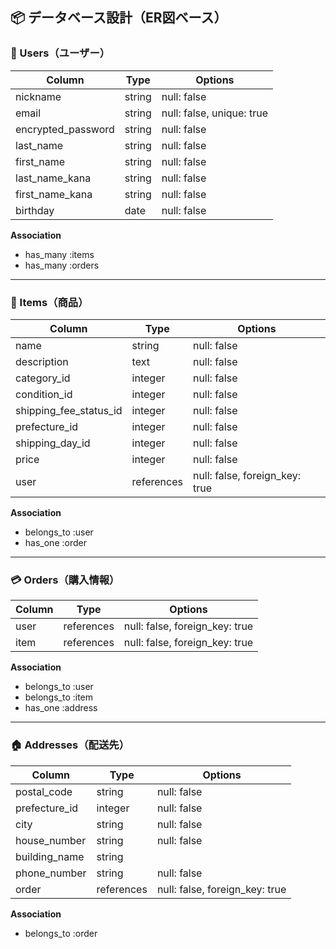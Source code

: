 ## 📦 データベース設計（ER図ベース）

### 🔑 Users（ユーザー）
| Column             | Type   | Options                        |
|--------------------|--------|---------------------------------|
| nickname           | string | null: false                    |
| email              | string | null: false, unique: true      |
| encrypted_password | string | null: false                    |
| last_name          | string | null: false                    |
| first_name         | string | null: false                    |
| last_name_kana     | string | null: false                    |
| first_name_kana    | string | null: false                    |
| birthday           | date   | null: false                    |

**Association**
- has_many :items
- has_many :orders

---

### 🛒 Items（商品）
| Column                 | Type       | Options                        |
|------------------------|------------|---------------------------------|
| name                   | string     | null: false                    |
| description            | text       | null: false                    |
| category_id            | integer    | null: false                    |
| condition_id           | integer    | null: false                    |
| shipping_fee_status_id | integer    | null: false                    |
| prefecture_id          | integer    | null: false                    |
| shipping_day_id        | integer    | null: false                    |
| price                  | integer    | null: false                    |
| user                   | references | null: false, foreign_key: true |

**Association**
- belongs_to :user
- has_one :order

---

### 💳 Orders（購入情報）
| Column   | Type       | Options                        |
|----------|------------|---------------------------------|
| user     | references | null: false, foreign_key: true |
| item     | references | null: false, foreign_key: true |

**Association**
- belongs_to :user
- belongs_to :item
- has_one :address

---

### 🏠 Addresses（配送先）
| Column          | Type       | Options                        |
|-----------------|------------|---------------------------------|
| postal_code     | string     | null: false                    |
| prefecture_id   | integer    | null: false                    |
| city            | string     | null: false                    |
| house_number    | string     | null: false                    |
| building_name   | string     |                                |
| phone_number    | string     | null: false                    |
| order           | references | null: false, foreign_key: true |

**Association**
- belongs_to :order
